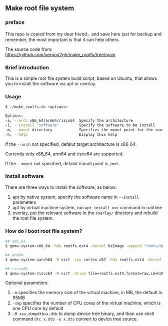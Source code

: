 ## Make root file system

### preface
This repo is copied from my dear friend，and save here just for backup and remember, the most important is that it can help others.

The source code from:
   https://github.com/vernon2gh/make_rootfs/tree/main


### Brief introduction

This is a simple root file system build script, based on Ubuntu, that allows
you to install the software via apt or overlay.

### Usage

```bash
$ ./make_rootfs.sh <options>

Options:
-a, --arch x86_64/arm64/riscv64  Specify the architecture
-i, --install 'software'         Specify the software to be install
-m, --mount directory            Specifies the mount point for the root filesystem
-h, --help                       Display this help
```

If the `--arch` not specified, defalut target architecture is x86_64.

Currently only x86_64, arm64 and riscv64 are supported.

If the `--mount` not specified, defalut mount point is `/mnt`.

### Install software

There are three ways to install the software, as below:

1. apt by native system, specify the software name in `--install` parameters
2. apt by virtual machine system, run `apt install xxx` command in runtime
3. overlay, put the relevant software in the `overlay/` directory
   and rebuild the root file system.

### How do I boot root file system?

```bash
## x86_64
$ qemu-system-x86_64 -hda rootfs.ext4 -kernel bzImage -append "root=/dev/sda rw console=ttyS0" -nographic

## arm64
$ qemu-system-aarch64 -M virt -cpu cortex-a57 -hda rootfs.ext4 -kernel Image -append "root=/dev/vda rw console=ttyAMA0" -nographic

## riscv64
$ qemu-system-riscv64 -M virt -drive file=rootfs.ext4,format=raw,id=hd0 -device virtio-blk-device,drive=hd0 -kernel Image -append "root=/dev/vda rw console=ttyS0" -netdev user,id=eth0 -device virtio-net-device,netdev=eth0 -nographic
```

Optional parameters:

1. `-m` specifies the memory size of the virtual machine, in MB,
   the default is 95MB
2. `-smp` specifies the number of CPU cores of the virtual machine,
   which is one CPU core by default
3. `-M xxx,dumpdtb=x.dtb` to dump device tree binary, and than use shell command
   `dtc x.dtb -o x.dts` convert to device tree source.
